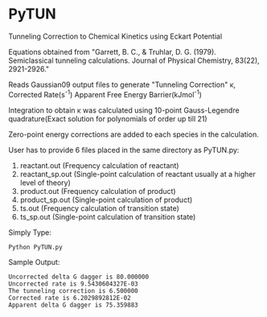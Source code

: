 # PyTUN
Tunneling Correction to Chemical Kinetics using Eckart Potential 

Equations obtained from "Garrett, B. C., & Truhlar, D. G. (1979). Semiclassical tunneling calculations. Journal of Physical Chemistry, 83(22), 2921-2926."

Reads Gaussian09 output files to generate "Tunneling Correction" κ, Corrected Rate(s<sup>-1</sup>) Apparent Free Energy Barrier(kJmol<sup>-1</sup>)

Integration to obtain κ was calculated using 10-point Gauss-Legendre quadrature(Exact solution for polynomials of order up till 21)

Zero-point energy corrections are added to each species in the calculation.

User has to provide 6 files placed in the same directory as PyTUN.py:
1. reactant.out (Frequency calculation of reactant)
2. reactant_sp.out (Single-point calculation of reactant usually at a higher level of theory)
3. product.out (Frequency calculation of product)
4. product_sp.out (Single-point calculation of product)
5. ts.out (Frequency calculation of transition state)
6. ts_sp.out (Single-point calculation of transition state)

Simply Type:
```Python
Python PyTUN.py
```
Sample Output:
```
Uncorrected delta G dagger is 80.000000
Uncorrected rate is 9.5430604327E-03
The tunneling correction is 6.500000
Corrected rate is 6.2029892812E-02
Apparent delta G dagger is 75.359883
```
